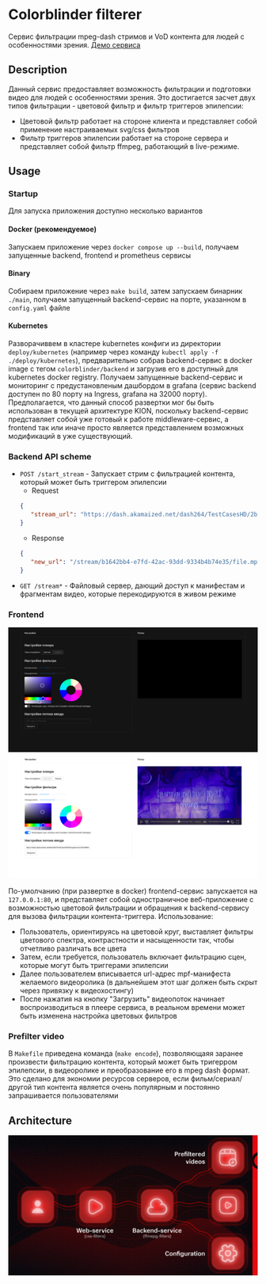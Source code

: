 # Colorblinder filterer
Сервис фильтрации mpeg-dash стримов и VoD контента для людей с особенностями зрения. [Демо сервиса](http://colorblinder.beldmian.ru/)

## Description
Данный сервис предоставляет возможность фильтрации и подготовки видео для людей с особенностями зрения. Это достигается засчет двух типов фильтрации - цветовой фильтр и фильтр триггеров эпилепсии:
   - Цветовой фильтр работает на стороне клиента и представляет собой применение настраиваемых svg/css фильтров
   - Фильтр триггеров эпилепсии работает на стороне сервера и представляет собой фильтр ffmpeg, работающий в live-режиме.

## Usage

### Startup
Для запуска приложения доступно несколько вариантов

#### Docker (рекомендуемое)
Запускаем приложение через `docker compose up --build`, получаем запущенные backend, frontend и prometheus сервисы

#### Binary
Собираем приложение через `make build`, затем запускаем бинарник `./main`,
получаем запущенный backend-сервис на порте, указанном в `config.yaml` файле

#### Kubernetes
Разворачиввем в кластере kubernetes конфиги из директории `deploy/kubernetes` (например через команду `kubectl apply -f ./deploy/kubernetes`),
предварительно собрав backend-сервис в docker image с тегом `colorblinder/backend` и загрузив его в доступный для kubernetes docker registry.
Получаем запущенные backend-сервис и мониторинг с предустановленым дашбордом в grafana (сервис backend доступен по 80 порту на Ingress, grafana на 32000 порту). Предполагается, что данный способ развертки мог бы быть использован в текущей архитектуре KION, поскольку backend-сервис представляет собой уже готовый к работе middleware-сервис, а frontend так или иначе просто является представлением возможных модификаций в уже существующий.

### Backend API scheme

- `POST /start_stream` - Запускает стрим с фильтрацией контента, который может быть триггером эпилепсии
   - Request
   ```json
   {
      "stream_url": "https://dash.akamaized.net/dash264/TestCasesHD/2b/qualcomm/1/MultiResMPEG2.mpd"
   }
   ```
   - Response
   ```json
   {
      "new_url": "/stream/b1642bb4-e7fd-42ac-93dd-9334b4b74e35/file.mpd"
   }
   ```
- `GET /stream*` - Файловый сервер, дающий доступ к манифестам и фрагментам видео, которые перекодируются в живом режиме

### Frontend

![interface_image](./docs/interface.png)
![interface_image2](./docs/interface2.png)

По-умолчанию (при развертке в docker) frontend-сервис запускается на `127.0.0.1:80`, и представляет собой одностраничное веб-приложение
с возможностью цветовой фильтрации и обращения к backend-сервису для вызова фильтрации контента-триггера.
Использование:
- Пользователь, ориентируясь на цветовой круг, выставляет фильтры цветового спектра, контрастности и насыщенности так, чтобы отчетливо различать все цвета
- Затем, если требуется, пользователь включает фильтрацию сцен, которые могут быть триггерами эпилепсии
- Далее пользователем вписывается url-адрес mpf-манифеста желаемого видеоролика (в дальнейшем этот шаг должен быть скрыт через привязку к видеохостингу)
- После нажатия на кнопку "Загрузить" видеопоток начинает воспроизводиться в плеере сервиса, в реальном времени может быть изменена настройка цветовых фильтров 

### Prefilter video
В `Makefile` приведена команда (`make encode`), позволяющаяя заранее произвести фильтрацию контента, который может быть
тригерром эпилепсии, в видеоролике и преобразование его в mpeg dash формат.
Это сделано для экономии ресурсов серверов, если фильм/сериал/другой тип контента является очень популярным и постоянно запрашивается пользователями

## Architecture
![architecture_scheme](./docs/architecture.png)